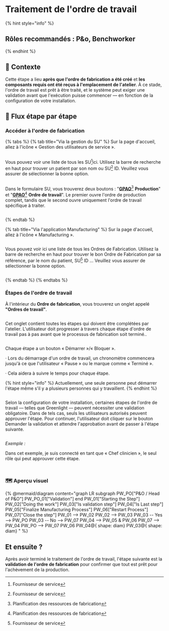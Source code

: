 # Traitement de l'ordre de travail

{% hint style="info" %}
## Rôles recommandés : P\&o, Benchworker
{% endhint %}

## **🧭** Contexte&#x20;

Cette étape a lieu **après que l'ordre de fabrication a été créé** et **les composants requis ont été reçus à l'emplacement de l'atelier**. À ce stade, l'ordre de travail est prêt à être traité, et le système peut exiger une validation avant que l'exécution puisse commencer — en fonction de la configuration de votre installation.

## 🔄 Flux étape par étape&#x20;

### Accéder à l'ordre de fabrication

{% tabs %}
{% tab title="Via la gestion du SU" %}
Sur la page d'accueil, allez à l'icône « Gestion des utilisateurs de service ».&#x20;

<figure><img src="https://2479359880-files.gitbook.io/~/files/v0/b/gitbook-x-prod.appspot.com/o/spaces%2FnTWGcVv7ikvz7HIC0Dby%2Fuploads%2FwgYqssYNXVtjPhYKKBCa%2Fimage.png?alt=media&#x26;token=e2aac634-e10d-49ba-b5c1-4b7793532432" alt=""><figcaption></figcaption></figure>

Vous pouvez voir une liste de tous les SU[^1]ici. Utilisez la barre de recherche en haut pour trouver un patient par son nom ou SU[^1] ID. Veuillez vous assurer de sélectionner la bonne option.

<figure><img src="https://2479359880-files.gitbook.io/~/files/v0/b/gitbook-x-prod.appspot.com/o/spaces%2FnTWGcVv7ikvz7HIC0Dby%2Fuploads%2FqXqX10GKFUpZ6yfM8R8Q%2Fimage.png?alt=media&#x26;token=05d8cde9-c530-457f-91aa-86e689d6282a" alt=""><figcaption></figcaption></figure>

Dans le formulaire SU, vous trouverez deux boutons : "[**GPAO**](#user-content-fn-2)[^2] **Production**" et "[**GPAO**](#user-content-fn-2)[^2] **Ordre de travail**". Le premier ouvre l'ordre de production complet, tandis que le second ouvre uniquement l'ordre de travail spécifique à traiter.

<figure><img src="https://2479359880-files.gitbook.io/~/files/v0/b/gitbook-x-prod.appspot.com/o/spaces%2FnTWGcVv7ikvz7HIC0Dby%2Fuploads%2FS01b7vaSf3ePt9ZKhwlp%2Fimage.png?alt=media&#x26;token=8e0471ce-5f15-4335-9642-965f56d31f79" alt=""><figcaption></figcaption></figure>


{% endtab %}

{% tab title="Via l'application Manufacturing" %}
Sur la page d'accueil, allez à l'icône « Manufacturing ».

<figure><img src="https://2479359880-files.gitbook.io/~/files/v0/b/gitbook-x-prod.appspot.com/o/spaces%2FnTWGcVv7ikvz7HIC0Dby%2Fuploads%2FtXcdYty56UzWoCp3mxbq%2Fimage.png?alt=media&#x26;token=8fe5597a-ec02-4689-af85-a7abaa1e217e" alt=""><figcaption></figcaption></figure>

Vous pouvez voir ici une liste de tous les Ordres de Fabrication. Utilisez la barre de recherche en haut pour trouver le bon Ordre de Fabrication par sa référence, par le nom du patient, SU[^1] ID ... Veuillez vous assurer de sélectionner la bonne option.

<figure><img src="https://2479359880-files.gitbook.io/~/files/v0/b/gitbook-x-prod.appspot.com/o/spaces%2FnTWGcVv7ikvz7HIC0Dby%2Fuploads%2F2NQNb4AjLxVmBf7fQxlC%2Fimage.png?alt=media&#x26;token=308cab1c-96c7-4aff-aeba-b26b63fdc9b7" alt=""><figcaption></figcaption></figure>
{% endtab %}
{% endtabs %}

### Étapes de l'ordre de travail

À l'intérieur du **Ordre de fabrication**, vous trouverez un onglet appelé **"Ordres de travail"**.

<figure><img src="https://2479359880-files.gitbook.io/~/files/v0/b/gitbook-x-prod.appspot.com/o/spaces%2FnTWGcVv7ikvz7HIC0Dby%2Fuploads%2F59XT3qC8JdgiErqWCtPX%2Fimage.png?alt=media&#x26;token=137f3621-7236-4f10-b412-20e809f13c55" alt=""><figcaption></figcaption></figure>

Cet onglet contient toutes les étapes qui doivent être complétées par l'atelier. L'utilisateur doit progresser à travers chaque étape d'ordre de travail pas à pas avant que le processus de fabrication soit terminé..

<figure><img src="https://2479359880-files.gitbook.io/~/files/v0/b/gitbook-x-prod.appspot.com/o/spaces%2FnTWGcVv7ikvz7HIC0Dby%2Fuploads%2FcjW0yUbQj0VE9JPzp7HJ%2Fimage.png?alt=media&#x26;token=4b14abac-6445-4306-9bd8-6f20726a1bc8" alt=""><figcaption></figcaption></figure>

Chaque étape a un bouton « Démarrer »/« Bloquer ».

·       Lors du démarrage d'un ordre de travail, un chronomètre commencera jusqu'à ce que l'utilisateur « Pause » ou le marque comme « Terminé ».&#x20;

·       Cela aidera à suivre le temps pour chaque étape.

{% hint style="info" %}
Actuellement, une seule personne peut démarrer l'étape même s'il y a plusieurs personnes qui y travaillent.
{% endhint %}

<figure><img src="https://2479359880-files.gitbook.io/~/files/v0/b/gitbook-x-prod.appspot.com/o/spaces%2FnTWGcVv7ikvz7HIC0Dby%2Fuploads%2FiZjXdilBKMdqWOciZTLA%2Fimage.png?alt=media&#x26;token=6d783642-4d58-4b37-a95d-dee838d632ec" alt=""><figcaption></figcaption></figure>

Selon la configuration de votre installation, certaines étapes de l'ordre de travail — telles que Greenlight — peuvent nécessiter une validation obligatoire. Dans de tels cas, seuls les utilisateurs autorisés peuvent approuver l'étape. Pour continuer, l'utilisateur doit cliquer sur le bouton Demander la validation et attendre l'approbation avant de passer à l'étape suivante.

<figure><img src="https://2479359880-files.gitbook.io/~/files/v0/b/gitbook-x-prod.appspot.com/o/spaces%2FnTWGcVv7ikvz7HIC0Dby%2Fuploads%2FKmSOG9sfIgbW0wBOT6go%2Fimage.png?alt=media&#x26;token=d6ce15c9-1b5a-4f9b-9cc7-3f3d240723ec" alt=""><figcaption></figcaption></figure>

_Exemple :_

Dans cet exemple, je suis connecté en tant que « Chef clinicien », le seul rôle qui peut approuver cette étape.

<figure><img src="https://2479359880-files.gitbook.io/~/files/v0/b/gitbook-x-prod.appspot.com/o/spaces%2FnTWGcVv7ikvz7HIC0Dby%2Fuploads%2FKYesoYFF5t5JobEcNtC6%2Fimage.png?alt=media&#x26;token=dc3faf57-ef9e-43c1-a782-cf5f99045363" alt=""><figcaption></figcaption></figure>

<figure><img src="https://2479359880-files.gitbook.io/~/files/v0/b/gitbook-x-prod.appspot.com/o/spaces%2FnTWGcVv7ikvz7HIC0Dby%2Fuploads%2FH4hiEcVGWv0rwg7pXOc3%2Fimage.png?alt=media&#x26;token=997c53b0-ca2f-40c0-8b6e-fdeed7a63e8c" alt=""><figcaption></figcaption></figure>

### 🗺️ Aperçu visuel&#x20;

{% @mermaid/diagram content="graph LR
 subgraph PW_PO["P&O / Head of P&O"]
        PW_PO_01["Validation"]
  end
    PW_01["Starting the Step"]
    PW_02["Doing the work"]
    PW_03["Is validation step"]
    PW_04["Is Last step"]
    PW_05["Finalize Manufacturing Process"]
    PW_06["Restart Process"]
    PW_07["Close the step"]
    PW_01 --> PW_02
    PW_02 --> PW_03
    PW_03 -- Yes --> PW_PO 
    PW_03 -- No --> PW_07
    PW_04 --> PW_05 & PW_06
    PW_07 --> PW_04
    PW_PO --> PW_07
PW_06
    PW_04@{ shape: diam}
    PW_03@{ shape: diam}
" %}

## Et ensuite ?&#x20;

Après avoir terminé le traitement de l'ordre de travail, l'étape suivante est la **validation de l'ordre de fabrication** pour confirmer que tout est prêt pour l'achèvement de la production.





[^1]: Fournisseur de service

[^2]: Planification des ressources de fabrication
